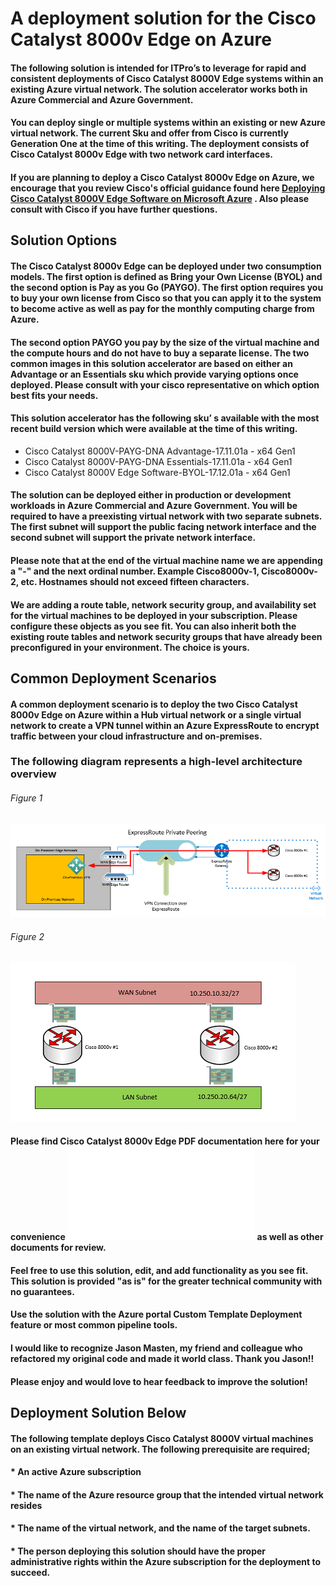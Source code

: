 #  A deployment solution for the Cisco Catalyst 8000v Edge on Azure


#### The following solution is intended for ITPro’s to leverage for rapid and consistent deployments of Cisco Catalyst 8000V Edge systems within an existing Azure virtual network. The solution accelerator works both in Azure Commercial and Azure Government.  

#### You can deploy single or multiple systems within an existing or new Azure virtual network. The current Sku and offer from Cisco is currently Generation One at the time of this writing. The deployment consists of Cisco Catalyst 8000v Edge with two network card interfaces.

#### If you are planning to deploy a Cisco Catalyst 8000v Edge on Azure, we encourage that you review Cisco's official guidance found here [Deploying Cisco Catalyst 8000V Edge Software on Microsoft Azure](https://www.cisco.com/c/en/us/td/docs/routers/C8000V/Azure/deploying-cisco-catalyst-8000v-on-microsoft-azure/c8000v_microsoftazure_overview.html) . Also please consult with Cisco if you have further questions. 



## Solution Options

#### The Cisco Catalyst 8000v Edge can be deployed under two consumption models. The first option is defined as Bring your Own License (BYOL) and the second option is Pay as you Go (PAYGO). The first option requires you to buy your own license from Cisco so that you can apply it to the system to become active as well as pay for the monthly computing charge from Azure. 
#### The second option PAYGO you pay by the size of the virtual machine and the compute hours and do not have to buy a separate license. The two common images in this solution accelerator are based on either an Advantage or an Essentials sku which provide varying options once deployed. Please consult with your cisco representative on which option best fits your needs.
#### This solution accelerator has the following sku’ s available with the most recent build version which were available at the time of this writing.

*  Cisco Catalyst 8000V-PAYG-DNA Advantage-17.11.01a - x64 Gen1
*  Cisco Catalyst 8000V-PAYG-DNA Essentials-17.11.01a - x64 Gen1
*  Cisco Catalyst 8000V Edge Software-BYOL-17.12.01a - x64 Gen1 


#### The solution can be deployed either in production or development workloads in Azure Commercial and Azure Government. You will be required to have a preexisting virtual network with two separate subnets. The first subnet will support the public facing network interface and the second subnet will support the private network interface. 
#### Please note that at the end of the virtual machine name we are appending a "-" and the next ordinal number. Example Cisco8000v-1, Cisco8000v-2, etc. Hostnames should not exceed fifteen characters.
 
#### We are adding a route table, network security group, and availability set for the virtual machines to be deployed in your subscription. Please configure these objects as you see fit. You can also inherit both the existing route tables and network security groups that have already been preconfigured in your environment. The choice is yours.

 ## Common Deployment Scenarios

#### A common deployment scenario is to deploy the two Cisco Catalyst 8000v Edge on Azure within a Hub virtual network or a single virtual network to create a VPN tunnel within an Azure ExpressRoute to encrypt traffic between your cloud infrastructure and on-premises.

 ### The following diagram represents a high-level architecture overview

 ###### Figure 1


 ![VPN within ExpressRoute](./images/vpnoverer.png)


###### Figure 2
 
![Subnet Topology](./images/subnettopology.png)
 



 #### Please find Cisco Catalyst 8000v Edge PDF documentation here for your convenience ![Cisco Catalyst 8000v Deployment on Azure](./Docs/deploy-c8000v-on-microsoft-azure.pdf) as well as other documents for review.


 
 #### Feel free to use this solution, edit, and add functionality as you see fit. This solution is provided "as is" for the greater technical community with no guarantees. 
 #### Use the solution with the Azure portal Custom Template Deployment feature or most common pipeline tools.
 #### I would like to recognize Jason Masten, my friend and colleague who refactored my original code and made it world class. Thank you Jason!!
 #### Please enjoy and would love to hear feedback to improve the solution! 

 ## Deployment Solution Below

 #### The following template deploys Cisco Catalyst 8000V virtual machines on an existing virtual network. The following prerequisite are required;
 
 #### * An active Azure subscription
 #### * The name of the Azure resource group that the intended virtual network resides
 #### * The name of the virtual network, and the name of the target subnets. 
 #### * The person deploying this solution should have the proper administrative rights within the Azure subscription for the deployment to succeed.

 
